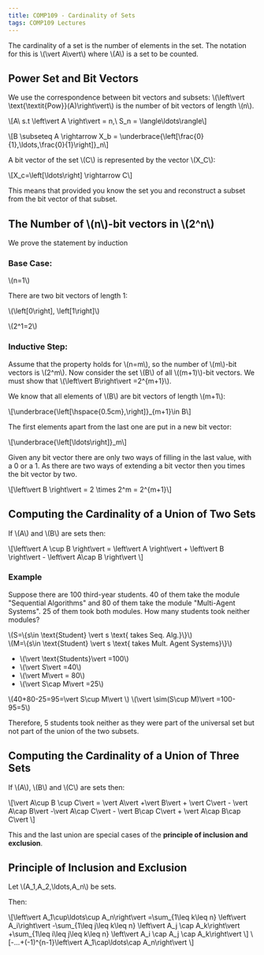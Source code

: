 ```yaml
---
title: COMP109 - Cardinality of Sets
tags: COMP109 Lectures
---
```

The cardinality of a set is the number of elements in the set. The notation for this is &#92;(\vert A\vert&#92;) where &#92;(A&#92;) is a set to be counted.

## Power Set and Bit Vectors
We use the correspondence between bit vectors and subsets: &#92;(\left\vert  \text{\textit{Pow}}(A)\right\vert&#92;) is the number of bit vectors of length &#92;(n&#92;).

&#92;[A\ s.t \left\vert  A \right\vert  = n,\ S&#95;n = \langle\ldots\rangle&#92;]

&#92;[B \subseteq A \rightarrow X&#95;b = \underbrace{\left[\frac{0}{1},\ldots,\frac{0}{1}\right]}&#95;n&#92;]

A bit vector of the set &#92;(C&#92;) is represented by the vector &#92;(X&#95;C&#92;):

&#92;[X&#95;c=\left[\ldots\right] \rightarrow C&#92;]

This means that provided you know the set you and reconstruct a subset from the bit vector of that subset.

## The Number of &#92;(n&#92;)-bit vectors in &#92;(2^n&#92;)
We prove the statement by induction
### Base Case:
&#92;(n=1&#92;)

There are two bit vectors of length 1:

&#92;(\left[0\right], \left[1\right]&#92;)

&#92;(2^1=2&#92;)

### Inductive Step:
Assume that the property holds for &#92;(n=m&#92;), so the number of &#92;(m&#92;)-bit vectors is &#92;(2^m&#92;). Now consider the set &#92;(B&#92;) of all &#92;((m+1)&#92;)-bit vectors. We must show that &#92;(\left\vert B\right\vert =2^{m+1}&#92;).

We know that all elements of &#92;(B&#92;) are bit vectors of length &#92;(m+1&#92;):

&#92;[\underbrace{\left[\hspace{0.5cm},\right]}&#95;{m+1}\in B&#92;]

The first elements apart from the last one are put in a new bit vector:

&#92;[\underbrace{\left[\ldots\right]}&#95;m&#92;]

Given any bit vector there are only two ways of filling in the last value, with a 0 or a 1. As there are two ways of extending a bit vector then you times the bit vector by two.

&#92;[\left\vert  B \right\vert  = 2 \times 2^m = 2^{m+1}&#92;]

## Computing the Cardinality of a Union of Two Sets
If &#92;(A&#92;) and &#92;(B&#92;) are sets then:

&#92;[\left\vert  A \cup B \right\vert  = \left\vert  A \right\vert  + \left\vert  B \right\vert  - \left\vert  A\cap B \right\vert &#92;]

### Example
Suppose there are 100 third-year students. 40 of them take the module "Sequential Algorithms" and 80 of them take the module "Multi-Agent Systems". 25 of them took both modules. How many students took neither modules?

&#92;(S=&#92;{s\in \text{Student} \vert  s \text{ takes Seq. Alg.}&#92;}&#92;)  
&#92;(M=&#92;{s\in \text{Student} \vert  s \text{ takes Mult. Agent Systems}&#92;}&#92;)

* &#92;(\vert \text{Students}\vert  =100&#92;)
* &#92;(\vert S\vert =40&#92;)
* &#92;(\vert M\vert  = 80&#92;)
* &#92;(\vert S\cap M\vert  =25&#92;)

&#92;(40+80-25=95=\vert S\cup M\vert &#92;)
&#92;(\vert \sim(S\cup M)\vert =100-95=5&#92;)

Therefore, 5 students took neither as they were part of the universal set but not part of the union of the two subsets.

## Computing the Cardinality of a Union of Three Sets
If &#92;(A&#92;), &#92;(B&#92;) and &#92;(C&#92;) are sets then:

&#92;[\vert A\cup B \cup C\vert = \vert A\vert  +\vert B\vert  + \vert C\vert  - \vert A\cap B\vert -\vert A\cap C\vert  - \vert B\cap C\vert  + \vert A\cap B\cap C\vert &#92;]

This and the last union are special cases of the **principle of inclusion and exclusion**.

## Principle of Inclusion and Exclusion
Let &#92;(A&#95;1,A&#95;2,\ldots,A&#95;n&#92;) be sets.

Then:

&#92;[\left\vert A&#95;1\cup\ldots\cup A&#95;n\right\vert =\sum&#95;{1\leq k\leq n} \left\vert A&#95;i\right\vert -\sum&#95;{1\leq j\leq k\leq n} \left\vert A&#95;j \cap A&#95;k\right\vert +\sum&#95;{1\leq i\leq j\leq k\leq n} \left\vert A&#95;i \cap A&#95;j \cap A&#95;k\right\vert &#92;]
&#92;[-...+(-1)^{n-1}\left\vert A&#95;1\cap\ldots\cap A&#95;n\right\vert &#92;]
